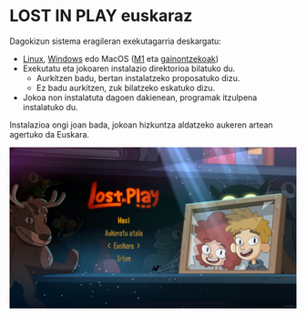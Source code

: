 # LOST IN PLAY euskaraz

Dagokizun sistema eragileran exekutagarria deskargatu:

* [Linux](./instalatzailea/lost_in_play_euskaraz_linux), [Windows](./instalatzailea/lost_in_play_euskaraz.exe) edo MacOS ([M1](./instalatzailea/lost_in_play_euskaraz_macos_m1) eta [gainontzekoak](./instalatzailea/lost_in_play_euskaraz_macos))
* Exekutatu eta jokoaren instalazio direktorioa bilatuko du.
  * Aurkitzen badu, bertan instalatzeko proposatuko dizu.
  * Ez badu aurkitzen, zuk bilatzeko eskatuko dizu.
* Jokoa non instalatuta dagoen dakienean, programak itzulpena instalatuko du.

Instalazioa ongi joan bada, jokoan hizkuntza aldatzeko aukeren artean agertuko da Euskara.

![](menua.png)